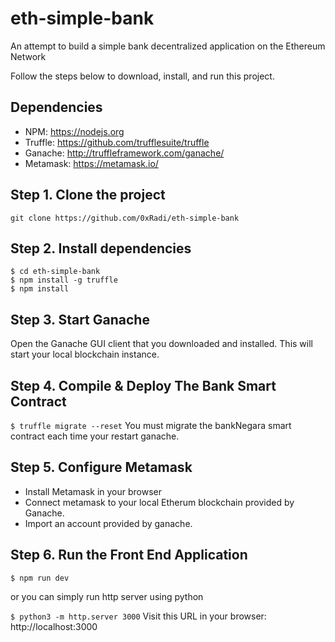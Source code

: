 # eth-simple-bank
An attempt to build a simple bank decentralized application on the Ethereum Network


Follow the steps below to download, install, and run this project.
## Dependencies
- NPM: https://nodejs.org
- Truffle: https://github.com/trufflesuite/truffle
- Ganache: http://truffleframework.com/ganache/
- Metamask: https://metamask.io/


## Step 1. Clone the project
`git clone https://github.com/0xRadi/eth-simple-bank`

## Step 2. Install dependencies
```
$ cd eth-simple-bank
$ npm install -g truffle
$ npm install
```
## Step 3. Start Ganache
Open the Ganache GUI client that you downloaded and installed. This will start your local blockchain instance.


## Step 4. Compile & Deploy The Bank Smart Contract
`$ truffle migrate --reset`
You must migrate the bankNegara smart contract each time your restart ganache.

## Step 5. Configure Metamask
- Install Metamask in your browser
- Connect metamask to your local Etherum blockchain provided by Ganache.
- Import an account provided by ganache.

## Step 6. Run the Front End Application
`$ npm run dev`

or you can simply run http server using python

`$ python3 -m http.server 3000`
Visit this URL in your browser: http://localhost:3000
